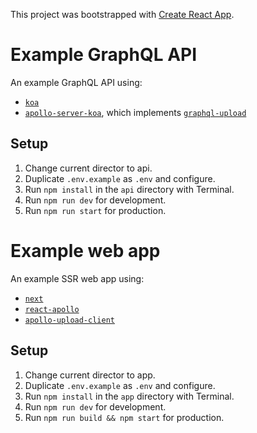 This project was bootstrapped with [Create React App](https://github.com/facebook/create-react-app).

# Example GraphQL API

An example GraphQL API using:

- [`koa`](https://npm.im/koa)
- [`apollo-server-koa`](https://npm.im/apollo-server-koa), which implements [`graphql-upload`](https://npm.im/graphql-upload)

## Setup

1.  Change current director to api.
2.  Duplicate `.env.example` as `.env` and configure.
3.  Run `npm install` in the `api` directory with Terminal.
4.  Run `npm run dev` for development.
5.  Run `npm run start` for production.

# Example web app

An example SSR web app using:

- [`next`](https://npm.im/next)
- [`react-apollo`](https://npm.im/react-apollo)
- [`apollo-upload-client`](https://npm.im/apollo-upload-client)

## Setup

1.  Change current director to app.
2.  Duplicate `.env.example` as `.env` and configure.
3.  Run `npm install` in the `app` directory with Terminal.
4.  Run `npm run dev` for development.
5.  Run `npm run build && npm start` for production.
